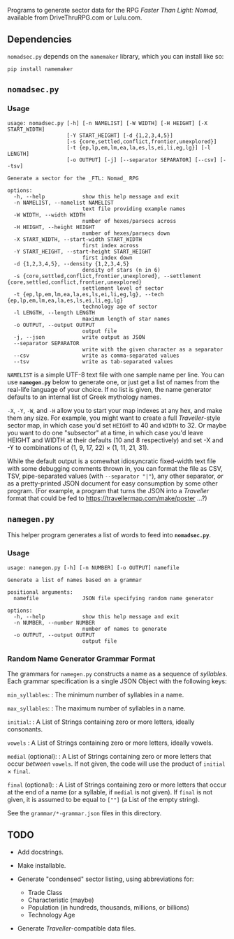 Programs to generate sector data for the RPG _Faster Than Light: Nomad_,
available from DriveThruRPG.com or Lulu.com.

## Dependencies

`nomadsec.py` depends on the `namemaker` library, which you can install like
so:

```
pip install namemaker
```


## `nomadsec.py`

### Usage

```
usage: nomadsec.py [-h] [-n NAMELIST] [-W WIDTH] [-H HEIGHT] [-X START_WIDTH]
                   [-Y START_HEIGHT] [-d {1,2,3,4,5}]
                   [-s {core,settled,conflict,frontier,unexplored}]
                   [-t {ep,lp,em,lm,ea,la,es,ls,ei,li,eg,lg}] [-l LENGTH]
                   [-o OUTPUT] [-j] [--separator SEPARATOR] [--csv] [--tsv]

Generate a sector for the _FTL: Nomad_ RPG

options:
  -h, --help            show this help message and exit
  -n NAMELIST, --namelist NAMELIST
                        text file providing example names
  -W WIDTH, --width WIDTH
                        number of hexes/parsecs across
  -H HEIGHT, --height HEIGHT
                        number of hexes/parsecs down
  -X START_WIDTH, --start-width START_WIDTH
                        first index across
  -Y START_HEIGHT, --start-height START_HEIGHT
                        first index down
  -d {1,2,3,4,5}, --density {1,2,3,4,5}
                        density of stars (n in 6)
  -s {core,settled,conflict,frontier,unexplored}, --settlement {core,settled,conflict,frontier,unexplored}
                        settlement level of sector
  -t {ep,lp,em,lm,ea,la,es,ls,ei,li,eg,lg}, --tech {ep,lp,em,lm,ea,la,es,ls,ei,li,eg,lg}
                        technology age of sector
  -l LENGTH, --length LENGTH
                        maximum length of star names
  -o OUTPUT, --output OUTPUT
                        output file
  -j, --json            write output as JSON
  --separator SEPARATOR
                        write with the given character as a separator
  --csv                 write as comma-separated values
  --tsv                 write as tab-separated values
```

`NAMELIST` is a simple UTF-8 text file with one sample name per line.
You can use **`namegen.py`** below to generate one, or just get a list of
names from the real-life language of your choice.  If no list is given,
the name generator defaults to an internal list of Greek mythology names.

`-X`, `-Y`, `-W`, and `-H` allow you to start your map indexes at any hex,
and make them any size.  For example, you might want to create a full
*Traveller*-style sector map, in which case you'd set `HEIGHT` to 40 and 
`WIDTH` to 32.  Or maybe you want to do one "subsector" at a time, in which
case you'd leave HEIGHT and WIDTH at their defaults (10 and 8 respectively)
and set -X and -Y to combinations of (1, 9, 17, 22) &times; (1, 11, 21, 31).

While the default output is a somewhat idiosyncratic fixed-width text file
with some debugging comments thrown in, you can format the file as CSV,
TSV, pipe-separated values (with `--separator "|"`), any other separator,
*or* as a pretty-printed JSON document for easy consumption by some other
program.  (For example, a program that turns the JSON into a *Traveller*
format that could be fed to <https://travellermap.com/make/poster> ...?)


## `namegen.py`

This helper program generates a list of words to feed into **`nomadsec.py`**.

### Usage

```
usage: namegen.py [-h] [-n NUMBER] [-o OUTPUT] namefile

Generate a list of names based on a grammar

positional arguments:
  namefile              JSON file specifying random name generator

options:
  -h, --help            show this help message and exit
  -n NUMBER, --number NUMBER
                        number of names to generate
  -o OUTPUT, --output OUTPUT
                        output file
```

### Random Name Generator Grammar Format

The grammars for `namegen.py` constructs a name as a sequence of *syllables*.
Each grammar specification is a single JSON Object with the following keys:

`min_syllables`:
: The minimum number of syllables in a name.

`max_syllables`:
: The maximum number of syllables in a name.

`initial`:
: A List of Strings containing zero or more letters, ideally consonants.

`vowels`
: A List of Strings containing zero or more letters, ideally vowels.

`medial` (optional):
: A List of Strings containing zero or more letters that occur *between*
  `vowels`.  If not given, the code will use the product of
  `initial` &times; `final`.

`final` (optional):
: A List of Strings containing zero or more letters that occur at the end
  of a name (or a syllable, if `medial` is not given). If `final` is not
  given, it is assumed to be equal to `[""]` (a List of the empty string).

See the `grammar/*-grammar.json` files in this directory.


## TODO

- Add docstrings.

- Make installable.

- Generate "condensed" sector listing, using abbreviations for:
  - Trade Class
  - Characteristic (maybe)
  - Population (in hundreds, thousands, millions, or billions)
  - Technology Age

- Generate _Traveller_-compatible data files.
